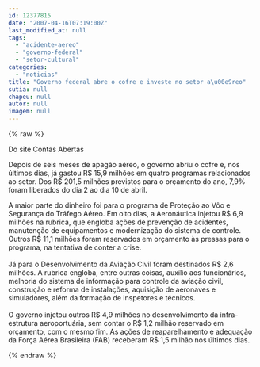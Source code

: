 ```yaml
---
id: 12377815
date: "2007-04-16T07:19:00Z"
last_modified_at: null
tags:
  - "acidente-aereo"
  - "governo-federal"
  - "setor-cultural"
categories:
  - "noticias"
title: "Governo federal abre o cofre e investe no setor a\u00e9reo"
sutia: null
chapeu: null
autor: null
imagem: null
---
```

{% raw %}
<p><P>Do site Contas Abertas</P></p>
<p><P>Depois de seis meses de apagão aéreo, o governo abriu o cofre e, nos últimos&nbsp;dias, já gastou R$ 15,9 milhões em quatro programas relacionados ao setor. Dos R$ 201,5 milhões previstos para o orçamento do ano, 7,9% foram liberados do dia 2 ao dia 10 de abril.</P></p>
<p><P>A maior parte do dinheiro&nbsp;foi para o programa de Proteção ao Vôo e Segurança do Tráfego Aéreo.&nbsp;Em oito dias, a Aeronáutica injetou R$ 6,9 milhões na rubrica, que engloba ações de prevenção de acidentes, manutenção de equipamentos e modernização do sistema de controle. Outros R$ 11,1 milhões foram reservados em orçamento às pressas para o programa, na tentativa de conter a crise. <BR><BR>Já para&nbsp;o&nbsp;Desenvolvimento da Aviação Civil foram destinados R$ 2,6 milhões. A&nbsp;rubrica engloba, entre outras coisas, auxílio aos funcionários, melhoria do sistema de informação para controle da aviação civil, construção e reforma de instalações, aquisição de aeronaves e simuladores, além da formação de inspetores e técnicos. <BR><BR>O&nbsp;governo injetou&nbsp;outros R$ 4,9 milhões no desenvolvimento da infra-estrutura aeroportuária, sem contar o R$ 1,2 milhão reservado em orçamento, com o mesmo fim. As ações de reaparelhamento e adequação da Força Aérea Brasileira (FAB) receberam&nbsp;R$ 1,5 milhão nos últimos dias.</P> </p>
{% endraw %}